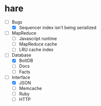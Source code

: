 hare
====

- [ ] Bugs
  - [x] Sequencer index isn't being serialized

- [ ] MapReduce
  - [ ] Javascript runtime
  - [ ] MapReduce cache
  - [ ] LRU cache index

- [ ] Database
  - [x] BoltDB
  - [ ] Docs
  - [ ] Facts

- [ ] Interface
  - [x] JSON
  - [ ] Memcache
  - [ ] Ruby
  - [ ] HTTP
